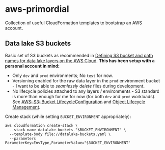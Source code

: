 # aws-primordial

Collection of useful CloudFormation templates to bootstrap an AWS account.

## Data lake S3 buckets

Basic set of S3 buckets as recommended in
[Defining S3 bucket and path names for data lake layers on the AWS Cloud](https://docs.aws.amazon.com/prescriptive-guidance/latest/defining-bucket-names-data-lakes/welcome.html).
**This has been setup with a personal account in mind:**

- Only `dev` and `prod` environments; No `test` for now.
- Versioning enabled for the raw data layer in the `prod` environment bucket -
  I want to be able to _seamlessly delete_ files during development.
- No lifecycle policies attached to any layers / environments -
  S3 standard is more than enough for me for now (for both `dev` and `prod` workloads).
  See [AWS::S3::Bucket LifecycleConfiguration](https://docs.aws.amazon.com/AWSCloudFormation/latest/UserGuide/aws-properties-s3-bucket-lifecycleconfig.html)
  and [Object Lifecycle Management](https://docs.aws.amazon.com/AmazonS3/latest/userguide/object-lifecycle-mgmt.html).

Create stack (while setting `BUCKET_ENVIRONMENT` appropriately):

```
aws cloudformation create-stack \
  --stack-name datalake-buckets-"$BUCKET_ENVIRONMENT" \
  --template-body file://datalake-buckets.yaml \
  --parameters ParameterKey=EnvType,ParameterValue="$BUCKET_ENVIRONMENT"
```
